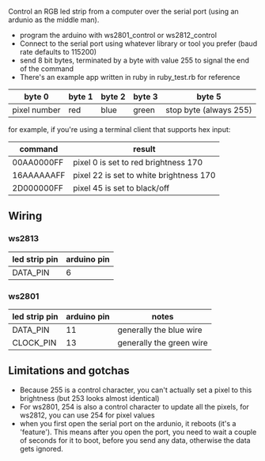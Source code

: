 Control an RGB led strip from a computer over the serial port (using an ardunio as the middle man).

* program the arduino with ws2801_control or ws2812_control
* Connect to the serial port using whatever library or tool you prefer (baud rate defaults to 115200)
* send 8 bit bytes, terminated by a byte with value 255 to signal the end of the command 
* There's an example app written in ruby in ruby_test.rb for reference

| byte 0        | byte 1 | byte 2 | byte 3 | byte 5                 |
| ------------- | ------ | ------ | ------ | ---------------------- |
| pixel number  | red    | blue   |  green | stop byte (always 255) |


for example, if you're using a terminal client that supports hex input:

| command     | result                                  | 
| ----------- | ------                                  |
| 00AA0000FF  | pixel 0 is set to red brightness 170    |
| 16AAAAAAFF  | pixel 22 is set to white brightness 170 |
| 2D000000FF  | pixel 45 is set to black/off            |

## Wiring

### ws2813

| led strip pin | arduino pin | 
| -----------   | ------------|
| DATA_PIN      | 6           |


### ws2801
| led strip pin | arduino pin |                    notes | 
| ------------- | ------------|--------------------------|
| DATA_PIN      | 11          | generally the blue wire  |
| CLOCK_PIN     | 13          | generally the green wire |


## Limitations and gotchas

* Because 255 is a control character, you can't actually set a pixel to this brightness (but 253 looks almost identical)
* For ws2801, 254 is also a control character to update all the pixels, for ws2812, you can use 254 for pixel values
* when you first open the serial port on the ardunio, it reboots (it's a 'feature'). This means after you open the port, you need to wait a couple of seconds for it to boot, before you send any data, otherwise the data gets ignored.
